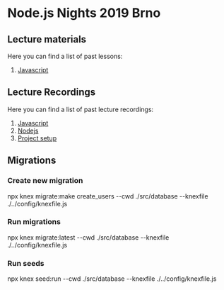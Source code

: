 # Node.js Nights 2019 Brno

## Lecture materials
Here you can find a list of past lessons:

1. [Javascript](./lectures/01-javascript/README.md)

## Lecture Recordings
Here you can find a list of past lecture recordings:

1. [Javascript](https://www.youtube.com/watch?v=2kEYHM8xRcg)
2. [Nodejs](https://www.youtube.com/watch?v=41Hc05L5eJ8&feature=youtu.be)
3. [Project setup](https://www.youtube.com/watch?v=dVmmCZA3g2k&feature=youtu.be)


## Migrations


### Create new migration
npx knex migrate:make create_users --cwd ./src/database --knexfile ./../config/knexfile.js

### Run migrations
npx knex migrate:latest --cwd ./src/database --knexfile ./../config/knexfile.js

### Run seeds
npx knex seed:run --cwd ./src/database --knexfile ./../config/knexfile.js